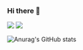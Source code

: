### Hi there 👋

<!--
**LeeGunhooo/LeeGunhooo** is a ✨ _special_ ✨ repository because its `README.md` (this file) appears on your GitHub profile.

Here are some ideas to get you started:

- 🔭 I’m currently working on ...
- 🌱 I’m currently learning ...
- 👯 I’m looking to collaborate on ...
- 🤔 I’m looking for help with ...
- 💬 Ask me about ...
- 📫 How to reach me: ...
- 😄 Pronouns: ...
- ⚡ Fun fact: ...
-->
<a href="https://github.com/LeeGunhooo" target="_blank"><img src="https://img.shields.io/badge/BLOG-FF3366?style=social&logo=Aer Lingus&logoColor=000000"/></a> <a href="https://www.instagram.com/_gun_5_/" target="_blank"><img src="https://img.shields.io/badge/INSTA-FF3366?style=social&logo=Instagram&logoColor=4EE3C2"/></a>


![Anurag's GitHub stats](https://github-readme-stats.vercel.app/api?username=LeeGunhooo&show_icons=true&theme=radical)
